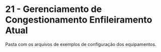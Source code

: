 # 21 - Gerenciamento de Congestionamento Enfileiramento Atual

Pasta com os arquivos de exemplos de configuração dos equipamentos. <br></br>

